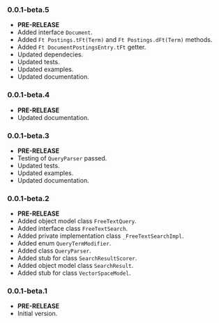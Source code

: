 <!-- 
BSD 3-Clause License
Copyright (c) 2022, GM Consult Pty Ltd
All rights reserved. 
-->

### 0.0.1-beta.5

- **PRE-RELEASE**
- Added interface `Document`.
- Added `Ft Postings.tFt(Term)` and `Ft Postings.dFt(Term)` methods.
- Added `Ft DocumentPostingsEntry.tFt` getter.
- Updated dependecies.
- Updated tests.
- Updated examples.
- Updated documentation.

### 0.0.1-beta.4

- **PRE-RELEASE**
- Updated documentation.

### 0.0.1-beta.3

- **PRE-RELEASE**
- Testing of `QueryParser` passed.
- Updated tests.
- Updated examples.
- Updated documentation.

### 0.0.1-beta.2

- **PRE-RELEASE**
- Added object model class `FreeTextQuery`.
- Added interface class `FreeTextSearch`.
- Added private implementation class `_FreeTextSearchImpl`.
- Added enum `QueryTermModifier`.
- Added class `QueryParser`.
- Added stub for class `SearchResultScorer`.
- Added object model class `SearchResult`.
- Added stub for class `VectorSpaceModel`.

### 0.0.1-beta.1

- **PRE-RELEASE**
- Initial version.